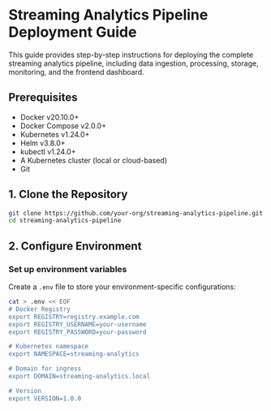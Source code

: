 # Streaming Analytics Pipeline Deployment Guide

This guide provides step-by-step instructions for deploying the complete streaming analytics pipeline, including data ingestion, processing, storage, monitoring, and the frontend dashboard.

## Prerequisites

- Docker v20.10.0+
- Docker Compose v2.0.0+
- Kubernetes v1.24.0+
- Helm v3.8.0+
- kubectl v1.24.0+
- A Kubernetes cluster (local or cloud-based)
- Git

## 1. Clone the Repository

```bash
git clone https://github.com/your-org/streaming-analytics-pipeline.git
cd streaming-analytics-pipeline
```

## 2. Configure Environment

### Set up environment variables

Create a `.env` file to store your environment-specific configurations:

```bash
cat > .env << EOF
# Docker Registry
export REGISTRY=registry.example.com
export REGISTRY_USERNAME=your-username
export REGISTRY_PASSWORD=your-password

# Kubernetes namespace
export NAMESPACE=streaming-analytics

# Domain for ingress
export DOMAIN=streaming-analytics.local

# Version
export VERSION=1.0.0
